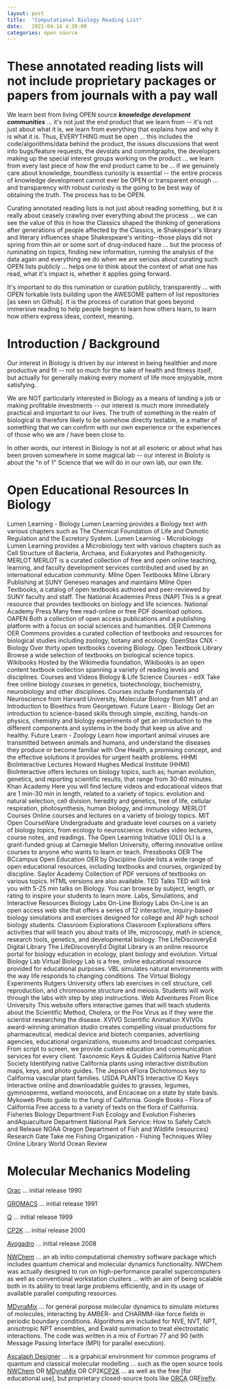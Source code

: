 ```yaml
---
layout: post
title:  "Computational Biology Reading List"
date:   2021-04-16 4:30:00
categories: open source
---
```



# These annotated reading lists will not include proprietary packages or papers from journals with a pay wall 

We learn best from living OPEN source ***knowledge development communities*** ... it's not just the end product that we learn from -- it's not just about what it is, we learn from everything that explains how and why it is what it is. Thus, EVERYTHING must be open ... this includes the code/algorithms/data behind the product, the issues discussions that went into bugs/feature requests, the devstats and commitgraphs, the developers making up the special interest groups working on the product ... we learn from every last piece of how the end product came to be ... if we genuinely care about knowledge, boundless curiosity is essential -- the entire process of knowledge development cannot ever be OPEN or transparent enough ... and transparency with robust curiosty is the going to be best way of obtaining the truth. The process has to be OPEN.

Curating annotated reading lists is not just about reading something, but it is really about ceasely crawling over everything about the process ... we can see the value of this in how the Classics shaped the thinking of generations after generations of people affected by the Classics, ie Shakespear's library and literary influences shape Shakespeare's writing--those plays did not spring from thin air or some sort of drug-induced haze ... but the process of ruminating on topics, finding new information, running the analysis of the data again and everything we do when we are serious about curating such OPEN lists publicly ... helps one to think about the context of what one has read, what it's impact is, whether it applies going forward. 

It's important to do this rumination or curation publicly, transparently ... with OPEN forkable lists building upon the AWESOME pattern of list repositories [as seen on Github]. It is the process of curation that goes beyond immersive reading to help people begin to learn how others learn, to learn how others express ideas, context, meaning.

# Introduction / Background

Our interest in Biology is driven by our interest in being healthier and more productive and fit -- not so much for the sake of health and fitness itself, but actually for generally making every moment of life more enjoyable, more satisfying.

We are NOT particularly interested in Biology as a means of landing a job or making profitable investments -- our interest is much more immediately practical and important to our lives. The truth of something in the realm of biological is therefore likely to be somehow directly testable, ie a matter of something that we can confirm with our own experience or the experiences of those who we are / have been close to. 

In other words, our interest in Biology is not at all esoteric or about what has been proven somewhere in some magical lab -- our interest in Bioloty is about the "n of 1" Science that we will do in our own lab, our own life.

# Open Educational Resources In Biology

Lumen Learning - Biology
Lumen Learning provides a Biology text with various chapters such as The Chemical Foundation of Life and Osmotic Regulation and the Excretory System.
Lumen Learning - Microbiology
Lumen Learning provides a Microbiology text with various chapters such as Cell Structure of Bacteria, Archaea, and Eukaryotes and Pathogenicity.
MERLOT
MERLOT is a curated collection of free and open online teaching, learning, and faculty development services contributed and used by an international education community.
Milne Open Textbooks
Milne Library Publishing at SUNY Geneseo manages and maintains Milne Open Textbooks, a catalog of open textbooks authored and peer-reviewed by SUNY faculty and staff.
The National Academies Press (NAP)
This is a great resource that provides textbooks on biology and life sciences.
National Academy Press
Many free read-online or free PDF download options.
OAPEN
Both a collection of open access publications and a publishing platform with a focus on social sciences and humanities.
OER Commons
OER Commons provides a curated collection of textbooks and resources for biological studies including zoology, botany and ecology.
OpenStax CNX - Biology
Over thirty open textbooks covering Biology.
Open Textbook Library
Browse a wide selection of textbooks on biological science topics.
Wikibooks
Hosted by the Wikimedia foundation, Wikibooks is an open content textbook collection spanning a variety of reading levels and disciplines.
Courses and Videos
Biology & Life Science Courses - edX
Take free online biology courses in genetics, biotechnology, biochemistry, neurobiology and other disciplines. Courses include Fundamentals of Neuroscience from Harvard University, Molecular Biology from MIT and an Introduction to Bioethics from Georgetown.
Future Learn - Biology
Get an introduction to science-based skills through simple, exciting, hands-on physics, chemistry and biology experiments of get an introduction to the different components and systems in the body that keep us alive and healthy.
Future Learn - Zoology
Learn how important animal viruses are transmitted between animals and humans, and understand the diseases they produce or become familiar with One Health, a promising concept, and the effective solutions it provides for urgent health problems.
HHMI BioInteractive Lectures
Howard Hughes Medical Institute (HHMI) BioInteractive offers lectures on biology topics, such as; human evolution, genetics, and reporting scientific results, that range from 30-60 minutes.
Khan Academy
Here you will find lecture videos and educational videos that are 1 min-30 min in length, related to a variety of topics: evolution and natural selection, cell division, heredity and genetics, tree of life, cellular respiration, photosynthesis, human biology, and immunology.
MERLOT Courses
Online courses and lectures on a variety of biology topics.
MIT Open CourseWare
Undergraduate and graduate level courses on a variety of biology topics, from ecology to neuroscience. Includes video lectures, course notes, and readings.
The Open Learning Initiative (OLI)
OLI is a grant-funded group at Carnegie Mellon University, offering innovative online courses to anyone who wants to learn or teach.
Pressbooks OER
The BCcampus Open Education OER by Discipline Guide lists a wide range of open educational resources, including textbooks and courses, organized by discipline.
Saylor Academy
Collection of PDF versions of textbooks on various topics. HTML versions are also available.
TED Talks
TED will link you with 5-25 min talks on Biology. You can browse by subject, length, or rating to inspire your students to learn more.
Labs, Simulations, and Interactive Resources
Biology Labs On-Line
Biology Labs On-Line is an open access web site that offers a series of 12 interactive, inquiry-based biology simulations and exercises designed for college and AP high school biology students.
Classroom Explorations
Classroom Explorations offers activities that will teach you about traits of life, microscopy, math in science, research tools, genetics, and developmental biology.
The LifeDiscoveryEd Digital Library
The LifeDiscoveryEd Digital Library is an online resource portal for biology education in ecology, plant biology and evolution.
Virtual Biology Lab
Virtual Biology Lab is a free, online educational resource provided for educational purposes. VBL simulates natural environments with the way life responds to changing conditions.
The Virtual Biology Experiments
Rutgers University offers lab exercises in cell structure, cell reproduction, and chromosome structure and meiosis. Students will work through the labs with step by step instructions.
Web Adventures From Rice University
This website offers interactive games that will teach students about the Scientific Method, Cholera, or the Pox Virus as if they were the scientist researching the disease.
XVIVO Scientific Animation
XVIVOs award-winning animation studio creates compelling visual productions for pharmaceutical, medical device and biotech companies, advertising agencies, educational organizations, museums and broadcast companies. From script to screen, we provide custom education and communication services for every client.
Taxonomic Keys & Guides
California Native Plant Society
Identifying native California plants using interactive distribution maps, keys, and photo guides.
The Jepson eFlora
Dichotomous key to California vascular plant families.
USDA PLANTS Interactive ID Keys
Interactive online and downloadable guides to grasses, legumes, gymnosperms, wetland monocots, and Ericaceae on a state by state basis.
Mykoweb
Photo guide to the fungi of California.
Google Books - Flora of California
Free access to a variety of texts on the flora of California.
Fisheries Biology
Department Fish Ecology and Evolution
Fisheries andAquaculture Department
National Park Service: How to Safely Catch and Release
NOAA
Oregon Department of Fish and Wildlife (resources)
Research Gate
Take me Fishing Organization - Fishing Techniques
Wiley Online Library
World Ocean Review


# Molecular Mechanics Modeling

[Orac](https://en.wikipedia.org/wiki/Orac_(MD_program)) ... initial release 1990


[GROMACS](https://en.wikipedia.org/wiki/GROMACS) ... initial release 1991	

[Q](https://en.wikipedia.org/wiki/Q_(software)) ... initial release 1999	

[CP2K](https://en.wikipedia.org/wiki/CP2K) ... initial release 2000	


[Avogadro](https://en.wikipedia.org/wiki/Avogadro_(software)) ... initial release 2008	


[NWChem](https://en.wikipedia.org/wiki/NWChem) ... an ab initio computational chemistry software package which includes quantum chemical and molecular dynamics functionality. NWChem was actually designed to run on high-performance parallel supercomputers as well as conventional workstation clusters ... with an aim of being scalable both in its ability to treat large problems efficiently, and in its usage of available parallel computing resources.

[MDynaMix](https://en.wikipedia.org/wiki/MDynaMix) ... for general purpose molecular dynamics to simulate mixtures of molecules, interacting by AMBER- and CHARMM-like force fields in periodic boundary conditions. Algorithms are included for NVE, NVT, NPT, anisotropic NPT ensembles, and Ewald summation to treat electrostatic interactions. The code was written in a mix of Fortran 77 and 90 (with Message Passing Interface (MPI) for parallel execution). 

[Ascalaph Designer](https://en.wikipedia.org/wiki/Ascalaph_Designer) ...  is a grpahical environment for common programs of quantum and classical molecular modelling ... such as the open source tools [NWChem](https://en.wikipedia.org/wiki/NWChem) OR [MDynaMix](https://en.wikipedia.org/wiki/MDynaMix) OR CP2K[CP2K](https://en.wikipedia.org/wiki/CP2K) ... as well as the free [for educational use], but proprietary closed-source tools like [ORCA](https://en.wikipedia.org/wiki/ORCA_(quantum_chemistry_program)) OR[Firefly](https://en.wikipedia.org/wiki/Firefly_(computer_program)).
